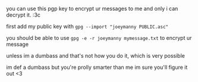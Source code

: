 you can use this pgp key to encrypt ur messages to me and only i can decrypt it.
:3c

first add my public key with `gpg --import "joeymanny PUBLIC.asc"`

you should be able to use `gpg -e -r joeymanny mymessage.txt` to encrypt ur message

unless im a dumbass and that's not how you do it, which is very possible

im def a dumbass but you're prolly smarter than me im sure you'll figure it out <3
